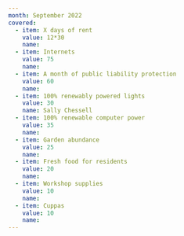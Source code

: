 ```yaml
---
month: September 2022
covered:
  - item: X days of rent
    value: 12*30
    name: 
  - item: Internets
    value: 75
    name: 
  - item: A month of public liability protection
    value: 60
    name: 
  - item: 100% renewably powered lights
    value: 30
    name: Sally Chessell
  - item: 100% renewable computer power
    value: 35
    name: 
  - item: Garden abundance
    value: 25
    name: 
  - item: Fresh food for residents
    value: 20
    name: 
  - item: Workshop supplies
    value: 10
    name: 
  - item: Cuppas
    value: 10
    name: 
---
```

